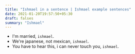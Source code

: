 ```yaml
---
title: "Ishmael in a sentence | Ishmael example sentences"
date: 2021-01-20T19:57:50+05:30
draft: falses
summary: "Ishmael"
---
```

- I'm married, `ishmael`.
- We're japanese, not mexican, `ishmael`.
- You have to hear this, i can never touch you, `ishmael`.
                 
